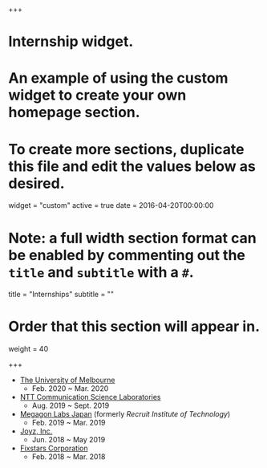+++
# Internship widget.
# An example of using the custom widget to create your own homepage section.
# To create more sections, duplicate this file and edit the values below as desired.
widget = "custom"
active = true
date = 2016-04-20T00:00:00

# Note: a full width section format can be enabled by commenting out the `title` and `subtitle` with a `#`.
title = "Internships"
subtitle = ""

# Order that this section will appear in.
weight = 40

+++

- [The University of Melbourne](https://cis.unimelb.edu.au/)
  - Feb. 2020 ~ Mar. 2020
- [NTT Communication Science Laboratories](http://www.kecl.ntt.co.jp/english/index.html)
  - Aug. 2019 ~ Sept. 2019
- [Megagon Labs Japan](http://www.megagon.ai/) (formerly _Recruit Institute of Technology_)
  - Feb. 2019 ~ Mar. 2019
- [Joyz, Inc.](https://www.joyz.co.jp/)
  - Jun. 2018 ~ May 2019
- [Fixstars Corporation](https://www.fixstars.com/en/)
  - Feb. 2018 ~ Mar. 2018
